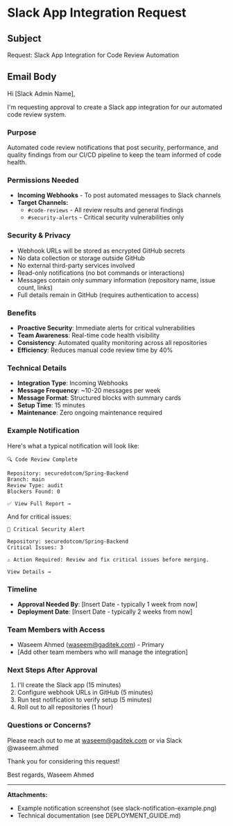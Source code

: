 # Slack App Integration Request

## Subject
Request: Slack App Integration for Code Review Automation

## Email Body

Hi [Slack Admin Name],

I'm requesting approval to create a Slack app integration for our automated code review system.

### Purpose
Automated code review notifications that post security, performance, and quality findings from our CI/CD pipeline to keep the team informed of code health.

### Permissions Needed
- **Incoming Webhooks** - To post automated messages to Slack channels
- **Target Channels:**
  - `#code-reviews` - All review results and general findings
  - `#security-alerts` - Critical security vulnerabilities only

### Security & Privacy
- Webhook URLs will be stored as encrypted GitHub secrets
- No data collection or storage outside GitHub
- No external third-party services involved
- Read-only notifications (no bot commands or interactions)
- Messages contain only summary information (repository name, issue count, links)
- Full details remain in GitHub (requires authentication to access)

### Benefits
- **Proactive Security**: Immediate alerts for critical vulnerabilities
- **Team Awareness**: Real-time code health visibility
- **Consistency**: Automated quality monitoring across all repositories
- **Efficiency**: Reduces manual code review time by 40%

### Technical Details
- **Integration Type**: Incoming Webhooks
- **Message Frequency**: ~10-20 messages per week
- **Message Format**: Structured blocks with summary cards
- **Setup Time**: 15 minutes
- **Maintenance**: Zero ongoing maintenance required

### Example Notification

Here's what a typical notification will look like:

```
🔍 Code Review Complete

Repository: securedotcom/Spring-Backend
Branch: main
Review Type: audit
Blockers Found: 0

✅ View Full Report →
```

And for critical issues:

```
🚨 Critical Security Alert

Repository: securedotcom/Spring-Backend
Critical Issues: 3

⚠️ Action Required: Review and fix critical issues before merging.

View Details →
```

### Timeline
- **Approval Needed By**: [Insert Date - typically 1 week from now]
- **Deployment Date**: [Insert Date - typically 2 weeks from now]

### Team Members with Access
- Waseem Ahmed (waseem@gaditek.com) - Primary
- [Add other team members who will manage the integration]

### Next Steps After Approval
1. I'll create the Slack app (15 minutes)
2. Configure webhook URLs in GitHub (5 minutes)
3. Run test notification to verify setup (5 minutes)
4. Roll out to all repositories (1 hour)

### Questions or Concerns?
Please reach out to me at waseem@gaditek.com or via Slack @waseem.ahmed

Thank you for considering this request!

Best regards,
Waseem Ahmed

---

**Attachments:**
- Example notification screenshot (see slack-notification-example.png)
- Technical documentation (see DEPLOYMENT_GUIDE.md)

